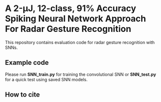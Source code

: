 # A 2-μJ, 12-class, 91% Accuracy Spiking Neural Network Approach For Radar Gesture Recognition
This repository contains evaluation code for radar gesture recognition with SNNs.

## Example code

Please run **SNN_train.py** for training the convolutional SNN or **SNN_test.py** for a quick test using saved SNN models. 

## How to cite






